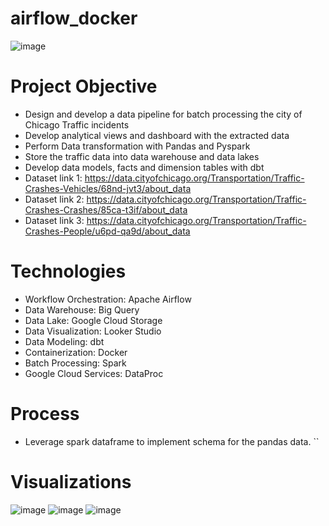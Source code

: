 # airflow_docker
![image](https://github.com/user-attachments/assets/673ebfc9-766e-43fe-9bae-bde98b570d74)

# Project Objective
- Design and develop a data pipeline for batch processing the city of Chicago Traffic incidents
- Develop analytical views and dashboard with the extracted data
- Perform Data transformation with Pandas and Pyspark
- Store the traffic data into data warehouse and data lakes
- Develop data models, facts and dimension tables with dbt
- Dataset link 1: https://data.cityofchicago.org/Transportation/Traffic-Crashes-Vehicles/68nd-jvt3/about_data
- Dataset link 2: https://data.cityofchicago.org/Transportation/Traffic-Crashes-Crashes/85ca-t3if/about_data
- Dataset link 3: https://data.cityofchicago.org/Transportation/Traffic-Crashes-People/u6pd-qa9d/about_data

# Technologies
- Workflow Orchestration: Apache Airflow
- Data Warehouse: Big Query
- Data Lake: Google Cloud Storage
- Data Visualization: Looker Studio
- Data Modeling: dbt
- Containerization: Docker
- Batch Processing: Spark
- Google Cloud Services: DataProc

# Process
- Leverage spark dataframe to implement schema for the pandas data.
  ``

# Visualizations

![image](https://github.com/user-attachments/assets/5367a9d6-11da-4fd5-a155-10d0d648d364)
![image](https://github.com/user-attachments/assets/b1897a91-9075-40cd-ac9e-93234ce5469a)
![image](https://github.com/user-attachments/assets/e6dd3572-d04f-4d31-9753-d64e18cd7548)



